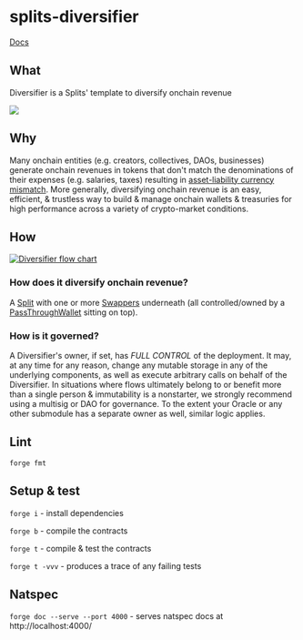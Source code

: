 # splits-diversifier

[Docs](https://docs.0xsplits.xyz/templates/diversifier)

## What

Diversifier is a Splits' template to diversify onchain revenue

![](https://docs.0xsplits.xyz/_next/image?url=%2F_next%2Fstatic%2Fmedia%2Fdiversifier_diagram.9dfbf3b2.png&w=3840&q=75)

## Why

Many onchain entities (e.g. creators, collectives, DAOs, businesses) generate onchain revenues in tokens that don't match the denominations of their expenses (e.g. salaries, taxes) resulting in [asset-liability currency mismatch](https://en.wikipedia.org/wiki/Asset%E2%80%93liability_mismatch#Currency_Mismatch).
More generally, diversifying onchain revenue is an easy, efficient, & trustless way to build & manage onchain wallets & treasuries for high performance across a variety of crypto-market conditions.

## How

[![Diversifier flow chart](https://mermaid.ink/svg/pako:eNqNk8tuwjAQRX_FcoWyIRIlvJRFJV7ZVapK1W6yGZIBRnLsyJlAEeLfmxhoG0RRN37ce-ZalscHmZgUZSh93481EysMxYy2aAtaEdpYOyPWrdYh1kKQJg6FWwrh8QYz9ELhLaFAr_1bfQdLsFRYeN-4M1dGcwQZqX1dV0PqUuh8RRqnRhlb2w-DybA76jQAxk--C-SWMrD7HyYKol40uMVMjE3R3k0rMDE6beQN5vPhZHibuk7s9IajfpOFhGkLTEb_A2a0TI3Tx_1JL5rehK7zekEwmo69E3msp2o4tlr1e66U2SUbsHxyX6Ao3jbWlOvNByiFLHz_SSxyRVzTNeI2Tn7FhHJCzY_XzmIHeY62-4cenPUz1QzrNsygaVaVsi0ztBlQWrWra6lYulaLZVgtU1xBqTiW1RUrFEo2i71OZMi2xLYs8xQYZwRrC9lFxJTY2OfTD3Af4fgF-uvqYg)](https://mermaid.live/edit#pako:eNqNk0lrwzAQhf-KUAm-xJDG2fChkM23QmlKe_FlYo-TAVky8jhpCPnvtZVuDmnoRct73zwhNDrKxKQoQ-n7fqyZWGEoFrRDW1JGaGPtjFh3OsdYC0GaOBRuKYTHW8zRC4W3hhK97m_1FSzBWmHpfePOzIzmCHJSh6augdRXofMVaZwbZWxj341m4_6k1wIY3_kmUFjKwR5-mCiIBtHoGjMzNkV7M63ExOi0lTdaLsez8XXqMrE3GE-GbRYSph0wGf0PmNEytU6fDmeDaH4VuswbBMFkPvXO5KmZ6uHU6TTvmSmzT7Zg-ew-QVm-bK2pNts3UApZ-P6DWBWKuKEbxG2c_IwJFYSa7y-d1R6KAm3_Dz341D-pdli_ZQZts66UXZmjzYHSul1dS8XStVosw3qZYgaV4ljWV6xRqNisDjqRIdsKu7IqUmBcEGws5DLMQJW1iimxsY_nL-B-wukD5E3qrQ)

### How does it diversify onchain revenue?

A [Split](https://github.com/0xSplits/splits-contracts) with one or more [Swappers](https://github.com/0xSplits/splits-swapper) underneath (all controlled/owned by a [PassThroughWallet](https://github.com/0xSplits/splits-pass-through-wallet) sitting on top).

### How is it governed?

A Diversifier's owner, if set, has _FULL CONTROL_ of the deployment.
It may, at any time for any reason, change any mutable storage in any of the underlying components, as well as execute arbitrary calls on behalf of the Diversifier.
In situations where flows ultimately belong to or benefit more than a single person & immutability is a nonstarter, we strongly recommend using a multisig or DAO for governance.
To the extent your Oracle or any other submodule has a separate owner as well, similar logic applies.

## Lint

`forge fmt`

## Setup & test

`forge i` - install dependencies

`forge b` - compile the contracts

`forge t` - compile & test the contracts

`forge t -vvv` - produces a trace of any failing tests

## Natspec

`forge doc --serve --port 4000` - serves natspec docs at http://localhost:4000/
